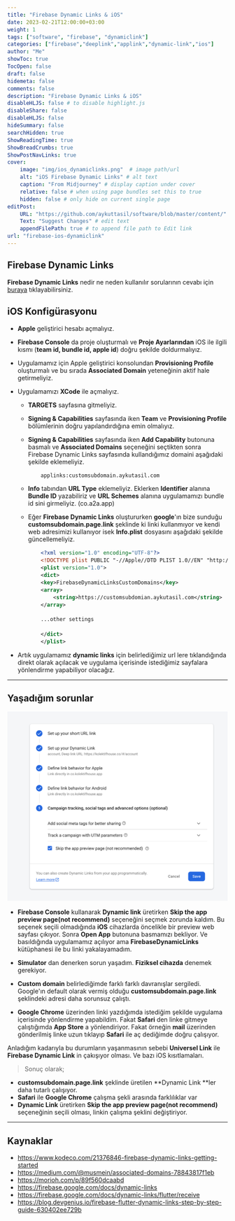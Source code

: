 ```yaml
---
title: "Firebase Dynamic Links & iOS"
date: 2023-02-21T12:00:00+03:00
weight: 1
tags: ["software", "firebase", "dynamiclink"]
categories: ["firebase","deeplink","applink","dynamic-link","ios"]
author: "Me"
showToc: true
TocOpen: false
draft: false
hidemeta: false
comments: false
description: "Firebase Dynamic Links & iOS"
disableHLJS: false # to disable highlight.js
disableShare: false
disableHLJS: false
hideSummary: false
searchHidden: true
ShowReadingTime: true
ShowBreadCrumbs: true
ShowPostNavLinks: true
cover:
    image: "img/ios_dynamiclinks.png"  # image path/url
    alt: "iOS Firebase Dynamic Links" # alt text
    caption: "From Midjourney" # display caption under cover
    relative: false # when using page bundles set this to true
    hidden: false # only hide on current single page
editPost:
    URL: "https://github.com/aykuttasil/software/blob/master/content/"
    Text: "Suggest Changes" # edit text
    appendFilePath: true # to append file path to Edit link
url: "firebase-ios-dynamiclink"
---
```


## Firebase Dynamic Links

**Firebase Dynamic Links** nedir ne neden kullanılır sorularının cevabı için [buraya](/firebase-dynamiclink-deeplink-applink) tıklayabilirsiniz.

## iOS Konfigürasyonu

- **Apple** geliştirici hesabı açmalıyız.
- **Firebase Console** da proje oluşturmalı ve **Proje Ayarlarından** iOS ile ilgili kısmı (**team id, bundle id, apple id**) doğru şekilde doldurmalıyız. 
- Uygulamamız için Apple geliştirici konsolundan **Provisioning Profile** oluşturmalı ve bu sırada **Associated Domain** yeteneğinin aktif hale getirmeliyiz.
- Uygulamamızı **XCode** ile açmalıyız.
  - **TARGETS** sayfasına gitmeliyiz.
  - **Signing & Capabilities** sayfasında iken **Team** ve **Provisioning Profile** bölümlerinin doğru yapılandırdığına emin olmalıyız.
  - **Signing & Capabilities** sayfasında iken **Add Capability** butonuna basmalı ve **Associated Domains** seçeneğini seçtikten sonra Firebase Dynamic Links sayfasında kullandığımız domaini aşağıdaki şekilde eklemeliyiz.
  
    ```txt
        applinks:customsubdomain.aykutasil.com
    ```
  - **Info** tabından **URL Type** eklemeliyiz. Eklerken **Identifier** alanına **Bundle ID** yazabiliriz ve **URL Schemes** alanına uygulamamızı bundle id sini girmeliyiz. (co.a2a.app)
  - Eğer **Firebase Dynamic Links** oluştururken **google**'ın bize sunduğu **customsubdomain.page.link** şeklinde ki linki kullanmıyor ve kendi web adresimizi kullanıyor isek **Info.plist** dosyasını aşağıdaki şekilde güncellemeliyiz.

    ```xml
        <?xml version="1.0" encoding="UTF-8"?>
        <!DOCTYPE plist PUBLIC "-//Apple//DTD PLIST 1.0//EN" "http://www.apple.com/DTDs/PropertyList-1.0.dtd">
        <plist version="1.0">
        <dict>
        <key>FirebaseDynamicLinksCustomDomains</key>
        <array>
            <string>https://customsubdomian.aykutasil.com</string>
        </array>

        ...other settings

        </dict>
        </plist>
    ```

- Artık uygulamamız **dynamic links** için belirlediğimiz url lere tıklandığında direkt olarak açılacak ve uygulama içerisinde istediğimiz sayfalara yönlendirme yapabiliyor olacağız.


---

## Yaşadığım sorunlar


![Custom Firebase Hosting Domain](/img/dynamiclinks_skip_preview.png)

- **Firebase Console** kullanarak **Dynamic link** üretirken **Skip the app preview page(not recommend)** seçeneğini seçmek zorunda kaldım. Bu seçenek seçili olmadığında **iOS** cihazlarda öncelikle bir preview web sayfası çıkıyor. Sonra **Open App** butonuna basmamızı bekliyor. Ve basıldığında uygulamamız açılıyor ama **FirebaseDynamicLinks** kütüphanesi ile bu linki yakalayamadım.

- **Simulator** dan denerken sorun yaşadım. **Fiziksel cihazda** denemek gerekiyor.
- **Custom domain** belirlediğimde farklı farklı davranışlar sergiledi. Google'ın default olarak vermiş olduğu **customsubdomain.page.link** şeklindeki adresi daha sorunsuz çalıştı.
- **Google Chrome** üzerinden linki yazdığımda istediğim şekilde uygulama içerisinde yönlendirme yapabildim. Fakat **Safari** den linke gitmeye çalıştığımda **App Store** a yönlendiriyor. Fakat örneğin **mail** üzerinden gönderilmiş linke uzun tıklayıp **Safari** ile aç dediğimde doğru çalışıyor.

Anladığım kadarıyla bu durumların yaşanmasının sebebi **Universel Link** ile **Firebase Dynamic Link** in çakışıyor olması. Ve bazı iOS kısıtlamaları.


> Sonuç olarak;
- **customsubdomain.page.link** şeklinde üretilen **Dynamic Link **ler daha tutarlı çalışıyor.
- **Safari** ile **Google Chrome** çalışma şekli arasında farklılıklar var
- **Dynamic Link** üretirken **Skip the app preview page(not recommend)** seçeneğinin seçili olması, linkin çalışma şeklini değiştiriyor.

---

## Kaynaklar

- <https://www.kodeco.com/21376846-firebase-dynamic-links-getting-started>
- <https://medium.com/@musmein/associated-domains-78843817f1eb>
- <https://morioh.com/p/89f560dcaabd>
- <https://firebase.google.com/docs/dynamic-links>
- <https://firebase.google.com/docs/dynamic-links/flutter/receive>
- <https://blog.devgenius.io/firebase-flutter-dynamic-links-step-by-step-guide-630402ee729b>